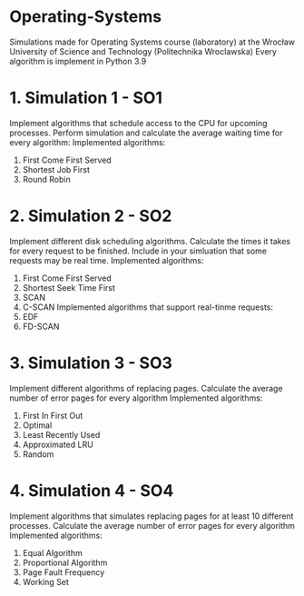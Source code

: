 # Operating-Systems
Simulations made for Operating Systems course (laboratory) at the Wrocław University of Science and Technology (Politechnika Wroclawska)
Every algorithm is implement in Python 3.9

# 1. Simulation 1 - SO1
Implement algorithms that schedule access to the CPU for upcoming processes. Perform simulation and calculate the average waiting time for every algorithm:
Implemented algorithms:
1. First Come First Served
2. Shortest Job First
3. Round Robin

# 2. Simulation 2 - SO2
Implement different disk scheduling algorithms. Calculate the times it takes for every request to be finished. Include in your simluation that some requests may be real time.
Implemented algorithms:
1. First Come First Served
2. Shortest Seek Time First
3. SCAN
4. C-SCAN
Implemented algorithms that support real-tinme requests:
1. EDF
2. FD-SCAN

# 3. Simulation 3 - SO3
Implement different algorithms of replacing pages. Calculate the average number of error pages for every algorithm
Implemented algorithms:
1. First In First Out
2. Optimal
3. Least Recently Used
4. Approximated LRU
5. Random

# 4. Simulation 4 - SO4
Implement algorithms that simulates replacing pages for at least 10 different processes. Calculate the average number of error pages for every algorithm
Implemented algorithms:
1. Equal Algorithm
2. Proportional Algorithm
3. Page Fault Frequency
4. Working Set



